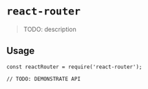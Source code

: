 # `react-router`

> TODO: description

## Usage

```
const reactRouter = require('react-router');

// TODO: DEMONSTRATE API
```
